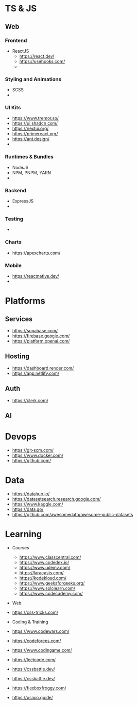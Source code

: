 # TS & JS

## Web

### Frontend
- ReactJS
  -  https://react.dev/
  -  https://usehooks.com/
  -  
### Styling and Animations
- SCSS
- 
### UI Kits
- https://www.tremor.so/
- https://ui.shadcn.com/
- https://nextui.org/
- https://primereact.org/
- https://ant.design/
- 
### Runtimes & Bundles
- NodeJS
- NPM, PNPM, YARN
- 
### Backend
- ExpressJS
- 
### Testing
-
### Charts
- https://apexcharts.com/

### Mobile
- https://reactnative.dev/
-
# Platforms 
## Services
- https://supabase.com/
- https://firebase.google.com/
- https://platform.openai.com/
##  Hosting
-  https://dashboard.render.com/
-  https://app.netlify.com/
## Auth
- https://clerk.com/
## AI

# Devops
-  https://git-scm.com/
-  https://www.docker.com/
-  https://github.com/

# Data
-  https://datahub.io/
-  https://datasetsearch.research.google.com/
-  https://www.kaggle.com/
-  https://data.go/
-  https://github.com/awesomedata/awesome-public-datasets

# Learning
- Courses
  -  https://www.classcentral.com/
  -  https://www.codedex.io/
  -  https://www.udemy.com/
  -  https://laracasts.com/
  -  https://kodekloud.com/
  -  https://www.geeksforgeeks.org/
  -  https://www.sololearn.com/
  -  https://www.codecademy.com/

- Web
-  https://css-tricks.com/

- Coding & Training
-  https://www.codewars.com/
-  https://codeforces.com/
-  https://www.codingame.com/
-  https://leetcode.com/
-  https://cssbattle.dev/
-  https://cssbattle.dev/
-  https://flexboxfroggy.com/
-  https://usaco.guide/

